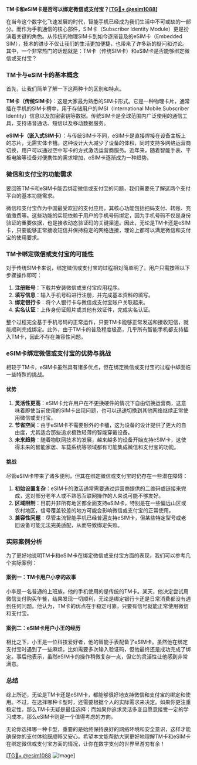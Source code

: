 **TM卡和eSIM卡是否可以绑定微信或支付宝？[[TG💪+ @esim1088](https://t.me/s/esim1088)]**

在当今这个数字化飞速发展的时代，智能手机已经成为我们生活中不可或缺的一部分。而作为手机通信的核心部件，SIM卡（Subscriber Identity Module）更是扮演着关键的角色。从传统的物理SIM卡到如今逐渐普及的eSIM卡（Embedded SIM），技术的进步不仅让我们的生活更加便捷，也带来了许多新的疑问和讨论。其中，一个非常热门的话题就是：TM卡（传统SIM卡）和eSIM卡是否能够绑定微信或支付宝？

### TM卡与eSIM卡的基本概念

首先，让我们简单了解一下这两种卡的区别和特点。

**TM卡（传统SIM卡）**：这是大家最为熟悉的SIM卡形式。它是一种物理卡片，通常插在手机的SIM卡槽中，用于存储用户的IMSI（International Mobile Subscriber Identity）信息以及加密密钥等数据。传统SIM卡是全球范围内广泛使用的通信工具，支持语音通话、短信以及移动数据服务。

**eSIM卡（嵌入式SIM卡）**：与传统SIM卡不同，eSIM卡是直接焊接在设备主板上的芯片，无需实体卡槽。这种设计大大减少了设备的体积，同时支持多网络运营商切换，用户可以通过空中写卡的方式激活运营商服务。近年来，随着智能手表、平板电脑等设备对便携性的需求增加，eSIM卡逐渐成为一种趋势。

### 微信和支付宝的功能需求

要回答TM卡和eSIM卡能否绑定微信或支付宝的问题，我们需要先了解这两个支付平台的基本功能需求。

微信和支付宝作为中国最受欢迎的支付应用，其核心功能包括扫码支付、转账、充值缴费等。这些功能的实现依赖于用户的手机号码绑定，因为手机号码不仅是身份验证的重要依据，也是接收动态验证码的关键渠道。因此，无论是TM卡还是eSIM卡，只要能够正常接收短信并保持稳定的网络连接，理论上都可以满足微信和支付宝的使用要求。

### TM卡绑定微信或支付宝的可能性

对于传统SIM卡来说，绑定微信或支付宝的过程相对简单明了。用户只需按照以下步骤操作即可：

1. **注册账号**：下载并安装微信或支付宝应用程序。
2. **填写信息**：输入手机号码进行注册，并完成基本资料的填写。
3. **绑定银行卡**：将个人银行卡与微信或支付宝账户关联起来。
4. **实名认证**：上传身份证照片或其他有效证件，完成实名认证。

整个过程完全基于手机号码的正常运作，只要TM卡能够正常发送和接收短信，就能顺利完成绑定。此外，由于TM卡的普及程度极高，几乎所有智能手机都支持插入TM卡，因此不存在兼容性问题。

### eSIM卡绑定微信或支付宝的优势与挑战

相较于TM卡，eSIM卡虽然具有诸多优点，但在绑定微信或支付宝的过程中却面临一些特殊的挑战。

#### 优势

1. **灵活性更高**：eSIM卡允许用户在不更换硬件的情况下自由切换运营商，这意味着即使当前使用的SIM卡出现问题，也可以迅速切换到其他网络继续正常使用微信或支付宝。
2. **节省空间**：由于eSIM卡不需要额外的卡槽，这为设备的设计提供了更大的自由度，尤其适合那些追求极致轻薄的智能穿戴设备。
3. **未来趋势**：随着物联网技术的发展，越来越多的设备开始支持eSIM卡，这使得未来的智能家居、车载系统等领域都有可能集成微信和支付宝的功能。

#### 挑战

尽管eSIM卡带来了诸多便利，但其在绑定微信或支付宝时仍存在一些潜在障碍：

1. **初始设置复杂**：eSIM卡的激活通常需要通过运营商提供的二维码或链接来完成，这对部分老年人或不熟悉互联网操作的人来说可能不够友好。
2. **区域限制**：目前并非所有地区都全面支持eSIM卡，特别是在一些偏远山区或农村地区，信号覆盖较差的地方可能会影响微信或支付宝的正常使用。
3. **兼容性问题**：尽管主流智能手机已经普遍支持eSIM卡，但某些特定型号或老旧设备可能无法完美适配，从而导致绑定失败。

### 实际案例分析

为了更好地说明TM卡和eSIM卡在绑定微信或支付宝方面的表现，我们可以参考几个实际案例：

#### 案例一：TM卡用户小李的故事

小李是一名普通的上班族，他的手机使用的是传统的TM卡。某天，他决定尝试用微信支付购买午餐，结果发现一切顺利，无论是绑定银行卡还是日常消费都没有遇到任何问题。他认为，TM卡的优点在于稳定可靠，只要有信号就能正常使用微信和支付宝。

#### 案例二：eSIM卡用户小王的经历

相比之下，小王是一位科技爱好者，他的智能手表配备了eSIM卡。虽然他在绑定支付宝时遇到了一些麻烦，比如需要多次输入验证码，但他最终还是成功完成了绑定。事后他表示，虽然eSIM卡的操作稍微复杂一点，但它的灵活性让他感到非常满意。

### 总结

综上所述，无论是TM卡还是eSIM卡，都能够很好地支持微信和支付宝的绑定和使用。不过，在选择哪种卡型时，还需要根据个人的实际需求来决定。如果你更注重稳定性，那么TM卡无疑是最佳选择；而如果你追求灵活多变且愿意接受一定的学习成本，那么eSIM卡则是一个值得考虑的方向。

无论你选择哪一种卡型，重要的是始终保持良好的网络环境和安全意识，这样才能确保你的支付体验既顺畅又安心。希望本文能帮助大家更好地理解TM卡和eSIM卡在绑定微信或支付宝方面的情况，让你在数字支付的世界里游刃有余！

[[TG💪+ @esim1088](https://t.me/s/esim1088) ![Image](https://i.postimg.cc/4NQfJmqS/Snipaste-2025-05-13-00-14-12.png)]